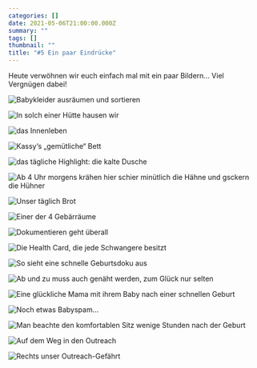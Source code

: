 ```yaml
---
categories: []
date: 2021-05-06T21:00:00.000Z
summary: ""
tags: []
thumbnail: ""
title: "#5 Ein paar Eindrücke"
---
```

Heute verwöhnen wir euch einfach mal mit ein paar Bildern... Viel Vergnügen dabei!

![](/upload/df813005-e9ce-452e-99cd-dc70724de2a9.jpeg "Babykleider ausräumen und sortieren")

![](/upload/16fab3a5-66bc-42b5-af93-a3bb65bbcd2d.jpeg "In solch einer Hütte hausen wir")

![](/upload/68a49384-1048-443f-9eab-c25ea5d0c6a0.jpeg "das Innenleben")

![](/upload/25a0f27f-2795-4e63-afe1-467c47edf0ae.jpeg "Kassy‘s „gemütliche“ Bett")

![](/upload/69219ee7-4143-4fd9-bcb3-e5c8d20eb9af.jpeg "das tägliche Highlight: die kalte Dusche")

![Ab 4 Uhr morgens krähen hier schier minütlich die Hähne und gsckern die Hühner](/upload/74c21071-96cc-4f4e-84ce-f474fe7db56f.jpeg "Ist ja klar, dass die Hühner genau auf unserer Hütte nächtigen")

![](/upload/f2618378-1f84-4d6d-b6b0-15b74bfad759.jpeg "Unser täglich Brot")

![](/upload/8b8d0522-c8b2-43ed-8635-fafae7a38524.jpeg "Einer der 4 Gebärräume")

![](/upload/a64e88eb-990b-46cb-ba64-5430c47a5847.jpeg "Dokumentieren geht überall")

![](/upload/ddeb65f6-0abb-4270-897c-b5f34597af7b.jpeg "Die Health Card, die jede Schwangere besitzt")

![](/upload/47027986-afe5-4d67-a80c-404090248bcb.jpeg "So sieht eine schnelle Geburtsdoku aus")

![](/upload/f71856dd-d804-4bfe-bf5b-0865293429e5.jpeg "Ab und zu muss auch genäht werden, zum Glück nur selten")

![](/upload/e182e089-4fae-4ef3-a34d-c7832268582e.jpeg "Eine glückliche Mama mit ihrem Baby nach einer schnellen Geburt")

![](/upload/d56ae6e6-2f82-420d-b3dc-02b1dce27a49.jpeg "Noch etwas Babyspam...")

![Man beachte den komfortablen Sitz wenige Stunden nach der Geburt](/upload/c2cf8eb8-175b-4ce3-b32d-ef917a936f84.jpeg "Ab nach Hause mit Kind und Sack und Pack")

![](/upload/6fa81510-1d9f-467b-b6ae-45bef4d5b40e.jpeg "Auf dem Weg in den Outreach")

![Rechts unser Outreach-Gefährt](/upload/7ac8e31a-8660-4a4b-a2c9-cf15d425a0f4.jpeg "Schwanderschaftskontrollen können überall stattfinden")